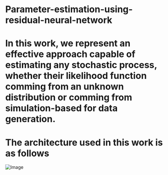 # Parameter-estimation-using-residual-neural-network

# In this work, we represent an effective approach capable of estimating any stochastic process, whether their likelihood function comming from an unknown distribution or comming from simulation-based for data generation.
# The architecture used in this work is as follows  
![Image]()
